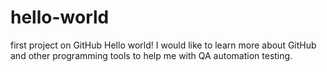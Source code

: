 # hello-world
first project on GitHub
Hello world! I would like to learn more about GitHub and other programming tools to help me with QA automation testing.
